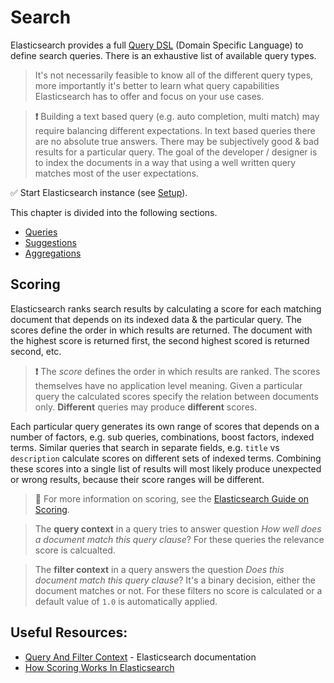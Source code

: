 # Search

Elasticsearch provides a full [Query DSL](https://www.elastic.co/guide/en/elasticsearch/reference/current/query-dsl.html) (Domain Specific Language) to define search queries. There is an exhaustive list of available query types. 

> It's not necessarily feasible to know all of the different query types, more importantly it's better to learn what query capabilities Elasticsearch has to offer and focus on your use cases.

> **❗️** Building a text based query (e.g. auto completion, multi match) may require balancing different expectations. In text based queries there are no absolute true answers. There may be subjectively good & bad results for a particular query. The goal of the developer / designer is to index the documents in a way that using a well written query matches most of the user expectations.

✅ Start Elasticsearch instance (see [Setup](./../introduction/setup.md)).

This chapter is divided into the following sections.

* [Queries](./queries/README.md)
* [Suggestions](./suggestions/README.md)
* [Aggregations](./aggregations/README.md)


## Scoring

Elasticsearch ranks search results by calculating a score for each matching document that depends on its indexed data & the particular query. The scores define the order in which results are returned. The document with the highest score is returned first, the second highest scored is returned second, etc.

> **❗️** The *score* defines the order in which results are ranked. The scores themselves have no application level meaning. Given a particular query the calculated scores specify the relation between documents only. **Different** queries may produce **different** scores.

Each particular query generates its own range of scores that depends on a number of factors, e.g. sub queries, combinations, boost factors, indexed terms. Similar queries that search in separate fields, e.g. `title` vs `description` calculate scores on different sets of indexed terms. Combining these scores into a single list of results will most likely produce unexpected or wrong results, because their score ranges will be different.

> **🔎** For more information on scoring, see the [Elasticsearch Guide on Scoring](https://www.elastic.co/guide/en/elasticsearch/guide/2.x/scoring-theory.html).


> The **query context** in a query tries to answer question *How well does a document match this query clause*? For these queries the relevance score is calcualted.

> The **filter context** in a query answers the question *Does this document match this query clause*? It's a binary decision, either the document matches or not. For these filters no score is calculated or a default value of `1.0` is automatically applied.


## Useful Resources:

* [Query And Filter Context](https://www.elastic.co/guide/en/elasticsearch/reference/current/query-filter-context.html) - Elasticsearch documentation
* [How Scoring Works In Elasticsearch](https://www.compose.com/articles/how-scoring-works-in-elasticsearch/)

